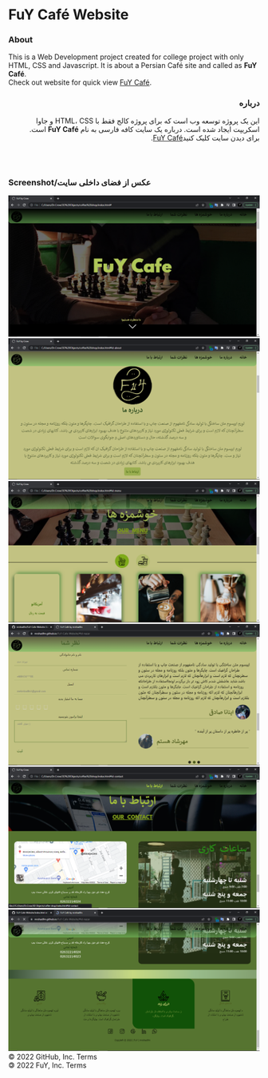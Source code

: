 
# FuY Café Website
### About
This is a Web Development project created for college project with only HTML, CSS and Javascript.
It is about a Persian Café site and called as **FuY Café**.
<br>
Check out website for quick view [FuY Café](https://mrshadfm.github.io/FuY-Cafe-Website/).

<div dir="rtl">

### درباره 
این یک پروژه توسعه وب است که برای پروژه کالج فقط با HTML، CSS و جاوا اسکریپت ایجاد شده است.
درباره یک سایت کافه فارسی به نام **FuY Café** است.
<br>
برای دیدن سایت کلیک کنید[FuY Café](https://mrshadfm.github.io/FuY-Cafe-Website/).
</div>
<br>


<br>




### Screenshot/عکس از فضای داخلی سایت
![Home Page Screenshot](/Screenshot%20(1911).png)
![About Us ScreenShot](/Screenshot%20(1912).png)
![our menu Screenshot](/Screenshot%20(1914).png)
![Your Responses Screenshot](/Screenshot%20(1915).png)
![our contact Screenshot](/Screenshot%20(1916).png)
![End Page Screenshot](/Screenshot%20(1917).png)
© 2022 GitHub, Inc.
Terms
<br>
🄯 2022 FuY, Inc.
Terms
